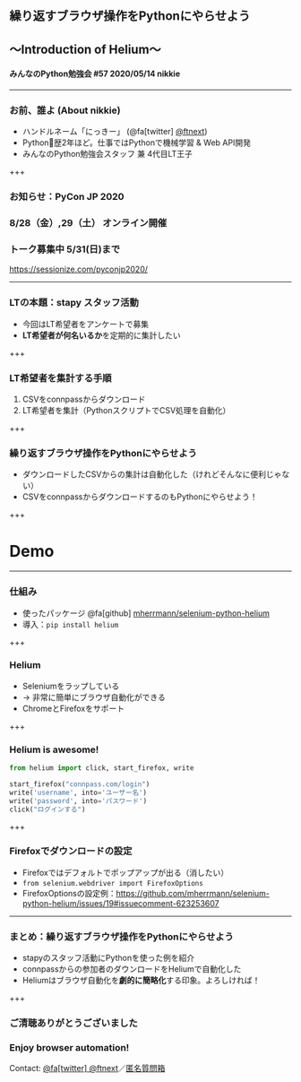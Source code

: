 ## 繰り返すブラウザ操作をPythonにやらせよう
## 〜Introduction of Helium〜
#### みんなのPython勉強会 #57 2020/05/14 nikkie

---

### お前、誰よ (About nikkie)

- ハンドルネーム「にっきー」 (@fa[twitter] [@ftnext](https://twitter.com/ftnext))
- Python🐍歴2年ほど。仕事ではPythonで機械学習 & Web API開発
- みんなのPython勉強会スタッフ 兼 4代目LT王子

+++

### お知らせ：PyCon JP 2020
### 8/28（金）,29（土） オンライン開催
### トーク募集中 5/31(日)まで

https://sessionize.com/pyconjp2020/

---

### LTの本題：stapy スタッフ活動

- 今回はLT希望者をアンケートで募集
- **LT希望者が何名いるか**を定期的に集計したい

+++

### LT希望者を集計する手順

1. CSVをconnpassからダウンロード
2. LT希望者を集計（PythonスクリプトでCSV処理を自動化）

+++

### 繰り返すブラウザ操作をPythonにやらせよう

- ダウンロードしたCSVからの集計は自動化した（けれどそんなに便利じゃない）
- CSVをconnpassからダウンロードするのもPythonにやらせよう！

+++

# Demo

---

### 仕組み

- 使ったパッケージ @fa[github] [mherrmann/selenium-python-helium](https://github.com/mherrmann/selenium-python-helium)
- 導入：`pip install helium`

+++

### Helium

- Seleniumをラップしている
- → 非常に簡単にブラウザ自動化ができる
- ChromeとFirefoxをサポート

+++

### Helium is awesome!

```python
from helium import click, start_firefox, write

start_firefox("connpass.com/login")
write('username', into='ユーザー名')
write('password', into='パスワード')
click("ログインする")
```

+++

### Firefoxでダウンロードの設定

- Firefoxではデフォルトでポップアップが出る（消したい）
- `from selenium.webdriver import FirefoxOptions`
- FirefoxOptionsの設定例：https://github.com/mherrmann/selenium-python-helium/issues/19#issuecomment-623253607

---

### まとめ：繰り返すブラウザ操作をPythonにやらせよう

- stapyのスタッフ活動にPythonを使った例を紹介
- connpassからの参加者のダウンロードをHeliumで自動化した
- Heliumはブラウザ自動化を**劇的に簡略化**する印象。よろしければ！

+++

### ご清聴ありがとうございました
### Enjoy browser automation!

Contact: [@fa[twitter] @ftnext](https://twitter.com/ftnext)／[匿名質問箱](https://peing.net/ja/ftnext)
